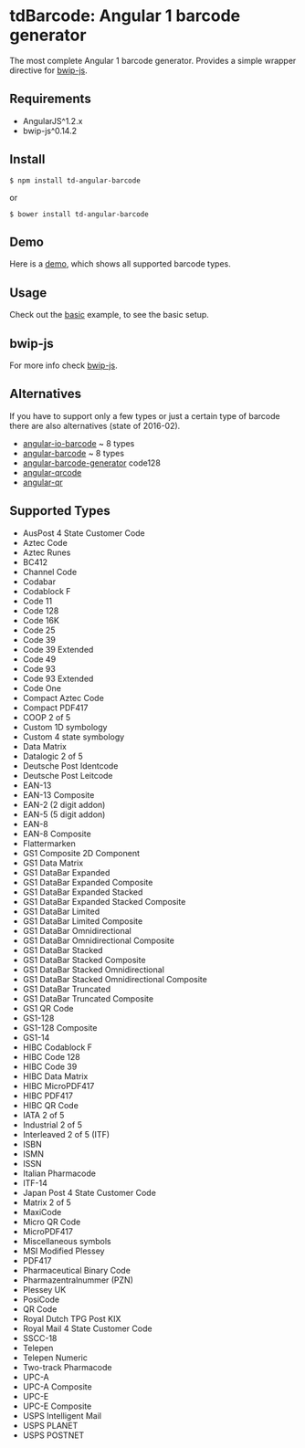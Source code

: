 # tdBarcode: Angular 1 barcode generator

The most complete Angular 1 barcode generator.
Provides a simple wrapper directive for [bwip-js](https://github.com/metafloor/bwip-js).

## Requirements

* AngularJS^1.2.x
* bwip-js^0.14.2

## Install

    $ npm install td-angular-barcode

or

    $ bower install td-angular-barcode

## Demo

Here is a [demo](https://dinony.com/projects/td-barcode/demo/), which shows all supported barcode types.

## Usage

Check out the [basic](https://dinony.com/projects/td-barcode/basic/) example, to see the basic setup.

## bwip-js

For more info check [bwip-js](https://github.com/metafloor/bwip-js).

## Alternatives

If you have to support only a few types or just a certain type of barcode there are also alternatives (state of 2016-02).

* [angular-io-barcode](https://github.com/loicmahieu/angular-io-barcode) ~ 8 types
* [angular-barcode](https://github.com/justechn/angular-barcode) ~ 8 types
* [angular-barcode-generator](https://github.com/zhuk-aa/angular-barcode-generator) code128
* [angular-qrcode](https://github.com/monospaced/angular-qrcode)
* [angular-qr](https://github.com/janantala/angular-qr)

## Supported Types

* AusPost 4 State Customer Code
* Aztec Code
* Aztec Runes
* BC412
* Channel Code
* Codabar
* Codablock F
* Code 11
* Code 128
* Code 16K
* Code 25
* Code 39
* Code 39 Extended
* Code 49
* Code 93
* Code 93 Extended
* Code One
* Compact Aztec Code
* Compact PDF417
* COOP 2 of 5
* Custom 1D symbology
* Custom 4 state symbology
* Data Matrix
* Datalogic 2 of 5
* Deutsche Post Identcode
* Deutsche Post Leitcode
* EAN-13
* EAN-13 Composite
* EAN-2 (2 digit addon)
* EAN-5 (5 digit addon)
* EAN-8
* EAN-8 Composite
* Flattermarken
* GS1 Composite 2D Component
* GS1 Data Matrix
* GS1 DataBar Expanded
* GS1 DataBar Expanded Composite
* GS1 DataBar Expanded Stacked
* GS1 DataBar Expanded Stacked Composite
* GS1 DataBar Limited
* GS1 DataBar Limited Composite
* GS1 DataBar Omnidirectional
* GS1 DataBar Omnidirectional Composite
* GS1 DataBar Stacked
* GS1 DataBar Stacked Composite
* GS1 DataBar Stacked Omnidirectional
* GS1 DataBar Stacked Omnidirectional Composite
* GS1 DataBar Truncated
* GS1 DataBar Truncated Composite
* GS1 QR Code
* GS1-128
* GS1-128 Composite
* GS1-14
* HIBC Codablock F
* HIBC Code 128
* HIBC Code 39
* HIBC Data Matrix
* HIBC MicroPDF417
* HIBC PDF417
* HIBC QR Code
* IATA 2 of 5
* Industrial 2 of 5
* Interleaved 2 of 5 (ITF)
* ISBN
* ISMN
* ISSN
* Italian Pharmacode
* ITF-14
* Japan Post 4 State Customer Code
* Matrix 2 of 5
* MaxiCode
* Micro QR Code
* MicroPDF417
* Miscellaneous symbols
* MSI Modified Plessey
* PDF417
* Pharmaceutical Binary Code
* Pharmazentralnummer (PZN)
* Plessey UK
* PosiCode
* QR Code
* Royal Dutch TPG Post KIX
* Royal Mail 4 State Customer Code
* SSCC-18
* Telepen
* Telepen Numeric
* Two-track Pharmacode
* UPC-A
* UPC-A Composite
* UPC-E
* UPC-E Composite
* USPS Intelligent Mail
* USPS PLANET
* USPS POSTNET
